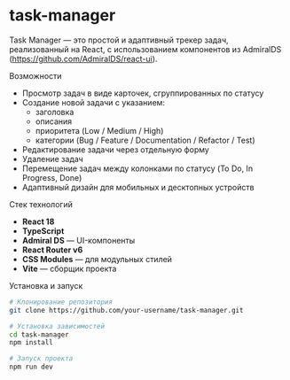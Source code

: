 # task-manager

Task Manager — это простой и адаптивный трекер задач, реализованный на React, с использованием компонентов из AdmiralDS (https://github.com/AdmiralDS/react-ui).

Возможности

- Просмотр задач в виде карточек, сгруппированных по статусу
- Создание новой задачи с указанием:
  - заголовка
  - описания
  - приоритета (Low / Medium / High)
  - категории (Bug / Feature / Documentation / Refactor / Test)
- Редактирование задачи через отдельную форму
- Удаление задач
- Перемещение задач между колонками по статусу (To Do, In Progress, Done)
- Адаптивный дизайн для мобильных и десктопных устройств

Стек технологий

- **React 18**
- **TypeScript**
- **Admiral DS** — UI-компоненты
- **React Router v6**
- **CSS Modules** — для модульных стилей
- **Vite** — сборщик проекта

Установка и запуск

```bash
# Клонирование репозитория
git clone https://github.com/your-username/task-manager.git

# Установка зависимостей
cd task-manager
npm install

# Запуск проекта
npm run dev
```
